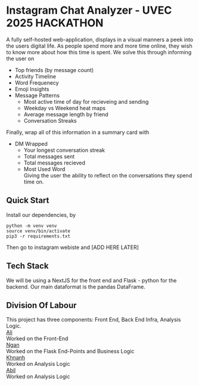 # Instagram Chat Analyzer - UVEC 2025 HACKATHON
A fully self-hosted web-application, displays in a visual manners a peek into the users digital life. As people spend more and more time online, they wish to know more about how this time is spent. We solve this through informing the user on  
- Top friends (by message count)  
- Activity Timeline  
- Word Frequenecy  
- Emoji Insights  
- Message Patterns  
    - Most active time of day for recieveing and sending  
    - Weekday vs Weekend heat maps  
    - Average message length by friend  
    - Conversation Streaks  
  
Finally, wrap all of this information in a summary card with  
- DM Wrapped  
    - Your longest conversation streak  
    - Total messages sent  
    - Total messages recieved  
    - Most Used Word  
Giving the user the ability to reflect on the conversations they spend time on.  

## Quick Start
Install our dependencies, by 
```python3
python -m venv venv
source venv/bin/activate
pip3 -r requirements.txt
```
Then go to instagram webiste and [ADD HERE LATER]

## Tech Stack  
We will be using a NextJS for the front end and Flask - python for the backend. Our main dataformat is the pandas DataFrame. 

## Division Of Labour  
This project has three components: Front End, Back End Infra, Analysis Logic.  
[Ali](https://github.com/ali-gaineshev)  
Worked on the Front-End  
[Ngan](https://github.com/nlhngan)  
Worked on the Flask End-Points and Business Logic  
[Khnanh](https://github.com/Khanh150104)  
Worked on Analysis Logic  
[Abil]()  
Worked on Analysis Logic  
